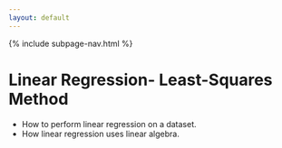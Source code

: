 ```yaml
---
layout: default
---
```

{% include subpage-nav.html %}

# Linear Regression- Least-Squares Method
* How to perform linear regression on a dataset.
* How linear regression uses linear algebra.

